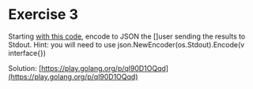 # Exercise 3

Starting [with this code](https://play.golang.org/p/BVRZTdlUZ_), encode to JSON the []user sending the results to Stdout. Hint: you will need to use json.NewEncoder(os.Stdout).Encode(v interface{})

Solution: [https://play.golang.org/p/ql90D1OQqd](https://play.golang.org/p/ql90D1OQqd)
